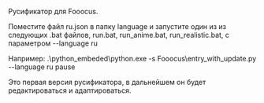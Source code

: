 Русификатор для Fooocus.

Поместите файл ru.json в папку language и запустите один из из следующих .bat файлов, run.bat, run_anime.bat, run_realistic.bat, с параметром --language ru

Например: 
.\python_embeded\python.exe -s Fooocus\entry_with_update.py  --language ru 
pause

Это первая версия русификатора, в дальнейшем он будет редактироваться и адаптироваться.
